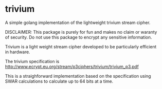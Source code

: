# trivium
A simple golang implementation of the lightweight trivium stream cipher.

DISCLAIMER: This package is purely for fun and makes no claim or waranty of security.
Do not use this package to encrypt any sensitive information.

Trivium is a light weight stream cipher developed to be particularly efficient in hardware.

The trivium specification is http://www.ecrypt.eu.org/stream/p3ciphers/trivium/trivium_p3.pdf

This is a straighforward implementation based on the specification using SWAR calculations
to calculate up to 64 bits at a time.
